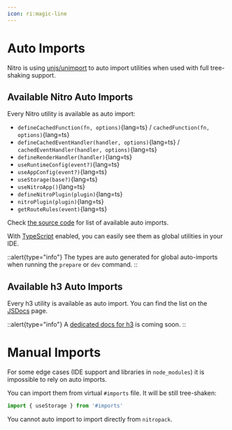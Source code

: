 ```yaml
---
icon: ri:magic-line
---
```


# Auto Imports

Nitro is using [unjs/unimport](https://github.com/unjs/unimport) to auto import utilities when used with full tree-shaking support.

## Available Nitro Auto Imports

Every Nitro utility is available as auto import:

- `defineCachedFunction(fn, options)`{lang=ts} / `cachedFunction(fn, options)`{lang=ts}
- `defineCachedEventHandler(handler, options)`{lang=ts} / `cachedEventHandler(handler, options)`{lang=ts}
- `defineRenderHandler(handler)`{lang=ts}
- `useRuntimeConfig(event?)`{lang=ts}
- `useAppConfig(event?)`{lang=ts}
- `useStorage(base?)`{lang=ts}
- `useNitroApp()`{lang=ts}
- `defineNitroPlugin(plugin)`{lang=ts}
- `nitroPlugin(plugin)`{lang=ts}
- `getRouteRules(event)`{lang=ts}

Check [the source code](https://github.com/unjs/nitro/blob/main/src/imports.ts) for list of available auto imports.

With [TypeScript](/guide/typescript) enabled, you can easily see them as global utilities in your IDE.

::alert{type="info"}
The types are auto generated for global auto-imports when running the `prepare` or `dev` command.
::

## Available h3 Auto Imports

Every h3 utility is available as auto import. You can find the list on the [JSDocs](https://www.jsdocs.io/package/h3) page.

::alert{type="info"}
A [dedicated docs for h3](https://github.com/unjs/h3/pull/595) is coming soon.
::

# Manual Imports

For some edge cases (IDE support and libraries in `node_modules`) it is impossible to rely on auto imports.

You can import them from virtual `#imports` file. It will be still tree-shaken:

```js [plugins/test.ts]
import { useStorage } from '#imports'
```

You cannot auto import to import directly from `nitropack`.
